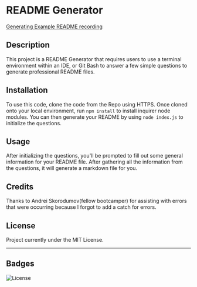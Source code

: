 # README Generator
[Generating Example README recording](https://app.castify.com/view/93c084c3-ce83-4ac5-b76f-6ad451ff3df3)

## Description

This project is a README Generator that requires users to use a terminal environment within an IDE, or Git Bash to answer a few simple questions to generate professional README files.

## Installation

To use this code, clone the code from the Repo using HTTPS. Once cloned onto your local environment, run `npm install` to install inquirer node modules. You can then generate your README by using `node index.js` to initialize the questions.

## Usage

After initializing the questions, you'll be prompted to fill out some general information for your README file. After gathering all the information from the questions, it will generate a markdown file for you.

## Credits

Thanks to Andrei Skorodumov(fellow bootcamper) for assisting with errors that were occurring because I forgot to add a catch for errors.

## License

Project currently under the MIT License.

---

## Badges

![License](https://img.shields.io/badge/License-MIT-black.svg)
